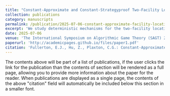 ```yaml
---
title: "Constant-Approximate and Constant-Strategyproof Two-Facility Location"
collection: publications
category: manuscripts
permalink: /publication/2025-07-06-constant-approximate-facility-location.md
excerpt: 'We study deterministic mechanisms for the two-facility location problem. Given the reported locations of n agents on the real line, such a mechanism specifies where to build the two facilities. The single-facility variant of this problem admits a simple strategyproof mechanism that minimizes social cost. For two facilities, however, it is known that any strategyproof mechanism is  -approximate. We seek to circumvent this strong lower bound by relaxing the problem requirements. Following other work in the facility location literature, we consider a relaxed form of strategyproofness in which no agent can lie and improve their outcome by more than a constant factor. Because the aforementioned   lower bound generalizes easily to constant-strategyproof mechanisms, we introduce a second relaxation: Allowing the facilities (but not the agents) to be located in the plane. Our first main result is a natural mechanism for this relaxation that is constant-approximate and constant-strategyproof. A characteristic of this mechanism is that a small change in the input profile can produce a large change in the solution. Motivated by this observation, and also by results in the facility reallocation literature, our second main result is a constant-approximate, constant-strategyproof, and Lipschitz continuous mechanism.'
date: 2025-07-06
venue: 'The International Symposium on Algorithmic Game Theory (SAGT) 2025'
paperurl: 'http://academicpages.github.io/files/paper1.pdf'
citation: 'Fullerton, E.J., Hu, Z., Plaxton, C.G.: Constant-Approximate and Constant-Strategyproof Two-Facility Location (2025). In: Proceedings of the 18th International Symposium on Algorithmic Game Theory. (Sep 2025)'
---
```

The contents above will be part of a list of publications, if the user clicks the link for the publication than the contents of section will be rendered as a full page, allowing you to provide more information about the paper for the reader. When publications are displayed as a single page, the contents of the above "citation" field will automatically be included below this section in a smaller font.
